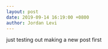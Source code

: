 ```yaml
---
layout: post
date: 2019-09-14 16:19:00 +0800
author: Jordan Levi
---
```


just testing out making a new post first
